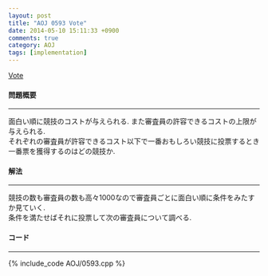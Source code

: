 ```yaml
---
layout: post
title: "AOJ 0593 Vote"
date: 2014-05-10 15:11:33 +0900
comments: true
category: AOJ
tags: [implementation]
---
```


[Vote](http://judge.u-aizu.ac.jp/onlinejudge/description.jsp?id=0593)

#### 問題概要

****

面白い順に競技のコストが与えられる. また審査員の許容できるコストの上限が与えられる.  
それぞれの審査員が許容できるコスト以下で一番おもしろい競技に投票するとき一番票を獲得するのはどの競技か.

#### 解法

****

競技の数も審査員の数も高々1000なので審査員ごとに面白い順に条件をみたすか見ていく.  
条件を満たせばそれに投票して次の審査員について調べる.  

#### コード

****

{% include_code AOJ/0593.cpp %}

